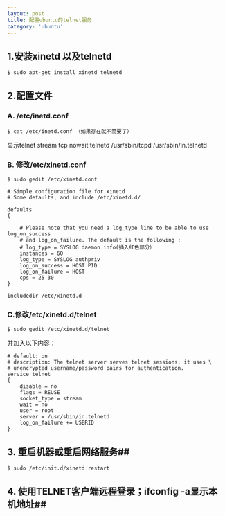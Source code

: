 ```yaml
---
layout: post
title: 配置ubuntu的telnet服务
category: 'ubuntu'
---
```


## 1.安装xinetd 以及telnetd

    $ sudo apt-get install xinetd telnetd

## 2.配置文件

### A. /etc/inetd.conf

    $ cat /etc/inetd.conf （如果存在就不需要了）

显示telnet stream tcp nowait telnetd /usr/sbin/tcpd /usr/sbin/in.telnetd

### B. 修改/etc/xinetd.conf

    $ sudo gedit /etc/xinetd.conf

    # Simple configuration file for xinetd
    # Some defaults, and include /etc/xinetd.d/

    defaults
    {

        # Please note that you need a log_type line to be able to use log_on_success
        # and log_on_failure. The default is the following :
        # log_type = SYSLOG daemon info(插入红色部分）
        instances = 60
        log_type = SYSLOG authpriv
        log_on_success = HOST PID
        log_on_failure = HOST
        cps = 25 30
    }

    includedir /etc/xinetd.d

### C.修改/etc/xinetd.d/telnet

    $ sudo gedit /etc/xinetd.d/telnet

并加入以下内容：

    # default: on
    # description: The telnet server serves telnet sessions; it uses \
    # unencrypted username/password pairs for authentication.
    service telnet
    {
        disable = no
        flags = REUSE
        socket_type = stream
        wait = no
        user = root
        server = /usr/sbin/in.telnetd
        log_on_failure += USERID
    }

## 3. 重启机器或重启网络服务##

    $ sudo /etc/init.d/xinetd restart

## 4. 使用TELNET客户端远程登录；ifconfig -a显示本机地址##